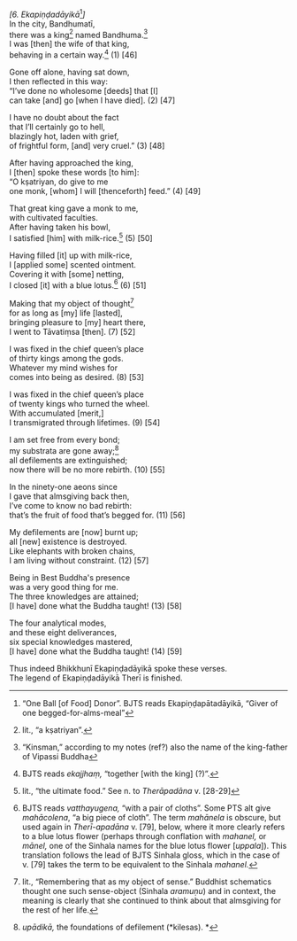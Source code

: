 *\[6. Ekapiṇḍadāyikā*[^1]*\]*  
In the city, Bandhumatī,  
there was a king[^2] named Bandhuma.[^3]  
I was \[then\] the wife of that king,  
behaving in a certain way.[^4] (1) \[46\]

Gone off alone, having sat down,  
I then reflected in this way:  
“I’ve done no wholesome \[deeds\] that \[I\]  
can take \[and\] go \[when I have died\]. (2) \[47\]

I have no doubt about the fact  
that I’ll certainly go to hell,  
blazingly hot, laden with grief,  
of frightful form, \[and\] very cruel.” (3) \[48\]

After having approached the king,  
I \[then\] spoke these words \[to him\]:  
“O kṣatriyan, do give to me  
one monk, \[whom\] I will \[thenceforth\] feed.” (4) \[49\]

That great king gave a monk to me,  
with cultivated faculties.  
After having taken his bowl,  
I satisfied \[him\] with milk-rice.[^5] (5) \[50\]

Having filled \[it\] up with milk-rice,  
I \[applied some\] scented ointment.  
Covering it with \[some\] netting,  
I closed \[it\] with a blue lotus.[^6] (6) \[51\]

Making that my object of thought[^7]  
for as long as \[my\] life \[lasted\],  
bringing pleasure to \[my\] heart there,  
I went to Tāvatiṃsa \[then\]. (7) \[52\]

I was fixed in the chief queen’s place  
of thirty kings among the gods.  
Whatever my mind wishes for  
comes into being as desired. (8) \[53\]

I was fixed in the chief queen’s place  
of twenty kings who turned the wheel.  
With accumulated \[merit,\]  
I transmigrated through lifetimes. (9) \[54\]

I am set free from every bond;  
my substrata are gone away;[^8]  
all defilements are extinguished;  
now there will be no more rebirth. (10) \[55\]

In the ninety-one aeons since  
I gave that almsgiving back then,  
I’ve come to know no bad rebirth:  
that’s the fruit of food that’s begged for. (11) \[56\]

My defilements are \[now\] burnt up;  
all \[new\] existence is destroyed.  
Like elephants with broken chains,  
I am living without constraint. (12) \[57\]

Being in Best Buddha's presence  
was a very good thing for me.  
The three knowledges are attained;  
\[I have\] done what the Buddha taught! (13) \[58\]

The four analytical modes,  
and these eight deliverances,  
six special knowledges mastered,  
\[I have\] done what the Buddha taught! (14) \[59\]

Thus indeed Bhikkhunī Ekapiṇḍadāyikā spoke these verses.  
The legend of Ekapiṇḍadāyikā Therī is finished.

[^1]: “One Ball \[of Food\] Donor”. BJTS reads Ekapiṇḍapātadāyikā, “Giver of one begged-for-alms-meal”

[^2]: lit., “a kṣatriyan”.

[^3]: “Kinsman,” according to my notes (ref?) also the name of the king-father of Vipassi Buddha

[^4]: BJTS reads *ekajjhaṃ,* “together \[with the king\] (?)”.

[^5]: lit., “the ultimate food.” See n. to *Therāpadāna* v. \[28-29\]

[^6]: BJTS reads *vatthayugena,* “with a pair of cloths”. Some PTS alt give *mahācolena*, “a big piece of cloth”. The term *mahānela* is obscure, but used again in *Therī-apadāna* v. \[79\], below, where it more clearly refers to a blue lotus flower (perhaps through conflation with *mahanel,* or *mānel,* one of the Sinhala names for the blue lotus flower \[*uppala*\]). This translation follows the lead of BJTS Sinhala gloss, which in the case of v. \[79\] takes the term to be equivalent to the Sinhala *mahanel.*

[^7]: lit., “Remembering that as my object of sense.” Buddhist schematics thought one such sense-object (Sinhala *aramuṇu*) and in context, the meaning is clearly that she continued to think about that almsgiving for the rest of her life.

[^8]: *upādikā,* the foundations of defilement (*kilesas). *
